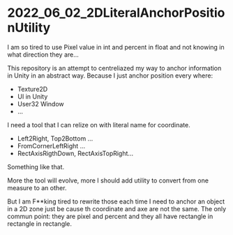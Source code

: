 # 2022_06_02_2DLiteralAnchorPositionUtility
I am so tired to use Pixel value in int and percent in float and not knowing in what direction they are...


This repository is an attempt to centreliazed my way to anchor information in Unity in an abstract way.
Because I just anchor position every where:
- Texture2D
- UI in Unity
- User32 Window
- ...

I need a tool that I can relize on with literal name for coordinate.
- Left2Right, Top2Bottom ...
- FromCornerLeftRight ...
- RectAxisRigthDown, RectAxisTopRight...

Something like that.

More the tool will evolve, more I should add utility to convert from one measure to an other.

But I am F**king tired to rewrite those each time I need to anchor an object in a 2D zone just be cause th coordinate and axe are not the same.
The only commun point: they are pixel and percent and they all have rectangle in rectangle in rectangle.
